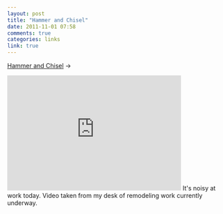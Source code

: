 ```yaml
---
layout: post
title: "Hammer and Chisel"
date: 2011-11-01 07:58
comments: true
categories: links
link: true
---
```

[Hammer and Chisel](http://vimeo.com/31426592 "Hammer and Chisel") &rarr;  
<iframe src="http://player.vimeo.com/video/31426592?title=0&amp;byline=0&amp;portrait=0" width="400" height="265" frameborder="0" webkitAllowFullScreen allowFullScreen></iframe>  
It's noisy at work today. Video taken from my desk of remodeling work currently underway.